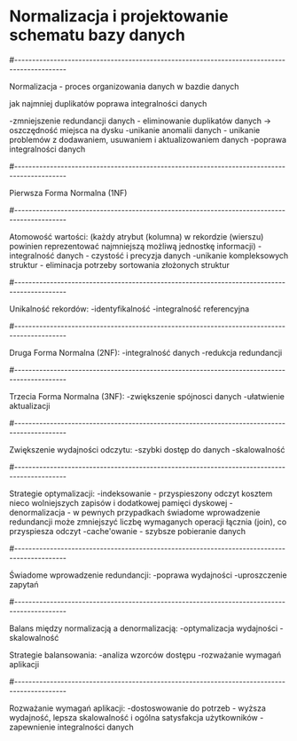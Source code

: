 # Normalizacja i projektowanie schematu bazy danych

#--------------------------------------------------------------------------------------------

Normalizacja - proces organizowania danych w bazdie danych

jak najmniej duplikatów
poprawa integralności danych


-zmniejszenie redundancji danych - eliminowanie duplikatów danych -> oszczędność miejsca na dysku
-unikanie anomalii danych - unikanie problemów z dodawaniem, usuwaniem i aktualizowaniem danych
-poprawa integralności danych

#--------------------------------------------------------------------------------------------

Pierwsza Forma Normalna (1NF)

#--------------------------------------------------------------------------------------------

Atomowość wartości: (każdy atrybut (kolumna) w rekordzie (wierszu) powinien reprezentować najmniejszą możliwą jednostkę informacji)
-integralność danych - czystość i precyzja danych
-unikanie kompleksowych struktur - eliminacja potrzeby sortowania złożonych struktur

#--------------------------------------------------------------------------------------------

Unikalność rekordów:
-identyfikalność
-integralność referencyjna

#--------------------------------------------------------------------------------------------

Druga Forma Normalna (2NF):
-integralność danych
-redukcja redundancji

#--------------------------------------------------------------------------------------------

Trzecia Forma Normalna (3NF):
-zwiększenie spójnosci danych
-ułatwienie aktualizacji

#--------------------------------------------------------------------------------------------

Zwiększenie wydajności odczytu:
-szybki dostęp do danych
-skalowalność

#--------------------------------------------------------------------------------------------

Strategie optymalizacji:
-indeksowanie - przyspieszony odczyt kosztem nieco wolniejszych zapisów i dodatkowej pamięci dyskowej
-denormalizacja - w pewnych przypadkach świadome wprowadzenie redundancji może zmniejszyć liczbę wymaganych operacji łącznia (join), co przyspiesza odczyt
-cache'owanie - szybsze pobieranie danych

#--------------------------------------------------------------------------------------------

Świadome wprowadzenie redundancji:
-poprawa wydajności 
-uproszczenie zapytań

#--------------------------------------------------------------------------------------------

Balans między normalizacją a denormalizacją:
-optymalizacja wydajności
-skalowalność

Strategie balansowania:
-analiza wzorców dostępu
-rozważanie wymagań aplikacji

#--------------------------------------------------------------------------------------------

Rozważanie wymagań aplikacji:
-dostoswowanie do potrzeb - wyższa wydajność, lepsza skalowalność i ogólna satysfakcja użytkowników
-zapewnienie integralności danych
